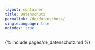 ```yaml
---
layout: container
title: Datenschutz
permalink: /de/datenschutz/
singleLanguage: true
noindex: true
---
```

{% include pages/de_datenschutz.md %}
